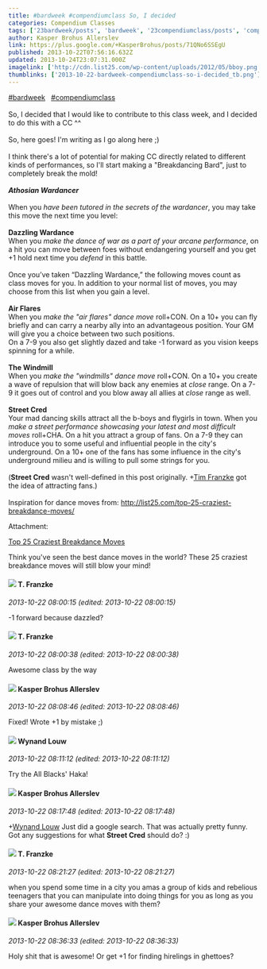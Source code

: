 ```yaml
---
title: #bardweek #compendiumclass So, I decided
categories: Compendium Classes
tags: ['23bardweek/posts', 'bardweek', '23compendiumclass/posts', 'compendiumclass']
author: Kasper Brohus Allerslev
link: https://plus.google.com/+KasperBrohus/posts/71QNo6SSEgU
published: 2013-10-22T07:56:16.632Z
updated: 2013-10-24T23:07:31.000Z
imagelink: ['http://cdn.list25.com/wp-content/uploads/2012/05/bboy.png']
thumblinks: ['2013-10-22-bardweek-compendiumclass-so-i-decided_tb.png']
---
```


 <a rel="nofollow" class="ot-hashtag" href="https://plus.google.com/s/%23bardweek/posts">#bardweek</a>     <a rel="nofollow" class="ot-hashtag" href="https://plus.google.com/s/%23compendiumclass/posts">#compendiumclass</a>   <br /><br />So, I decided that I would like to contribute to this class week, and I decided to do this with a CC ^^<br /><br />So, here goes! I&#39;m writing as I go along here ;)<br /><br />I think there&#39;s a lot of potential for making CC directly related to different kinds of performances, so I&#39;ll start making a &quot;Breakdancing Bard&quot;, just to completely break the mold!<br /><br /><b><i>Athosian Wardancer</i></b><br /><br />When you <i>have been tutored in the secrets of the wardancer</i>, you may take this move the next time you level:<br /><br /><b>Dazzling Wardance</b><br />When you <i>make the dance of war as a part of your arcane performance</i>, on a hit you can move between foes without endangering yourself and you get +1 hold next time you <i>defend</i> in this battle.<br /><br />Once you’ve taken “Dazzling Wardance,” the following moves count as class moves for you. In addition to your normal list of moves, you may choose from this list when you gain a level.<br /><br /><b>Air Flares</b><br />When you <i>make the &quot;air flares&quot; dance move</i> roll+CON. On a 10+ you can fly briefly and can carry a nearby ally into an advantageous position. Your GM will give you a choice between two such positions.<br />On a 7-9 you also get slightly dazed and take -1 forward as you vision keeps spinning for a while.<br /><br /><b>The Windmill</b><br />When you <i>make the &quot;windmills&quot; dance move</i> roll+CON. On a 10+ you create a wave of repulsion that will blow back any enemies at <i>close</i> range. On a 7-9 it goes out of control and you blow away all allies at <i>close</i> range as well. <br /><br /><b>Street Cred</b><br />Your mad dancing skills attract all the b-boys and flygirls in town. When you <i>make a street performance showcasing your latest and most difficult moves</i> roll+CHA. On a hit you attract a group of fans. On a 7-9 they can introduce you to some useful and influential people in the city&#39;s underground. On a 10+ one of the fans has some influence in the city&#39;s underground milieu and is willing to pull some strings for you.<br /><br />(<b>Street Cred</b> wasn&#39;t well-defined in this post originally. <span class="proflinkWrapper"><span class="proflinkPrefix">+</span><a class="proflink" href="https://plus.google.com/110330901807759406775" oid="110330901807759406775">Tim Franzke</a></span> got the idea of attracting fans.)<br /><br />Inspiration for dance moves from: <a href="http://list25.com/top-25-craziest-breakdance-moves/" class="ot-anchor">http://list25.com/top-25-craziest-breakdance-moves/</a>


Attachment:

<a href='http://list25.com/top-25-craziest-breakdance-moves/'>Top 25 Craziest Breakdance Moves</a>


Think you've seen the best dance moves in the world? These 25 craziest breakdance moves will still blow your mind!
<div id='comment z13izxb5xknsj3x13221x3lpzuifsd2fi'>
  <h4><img src='{{site.baseurl}}//images/avatars/110330901807759406775_photo.jpg'> T. Franzke</h4>
      <p><cite>2013-10-22 08:00:15 (edited: 2013-10-22 08:00:15)</cite></p>
        <p>-1 forward because dazzled?</p>
</div>
        

<div id='comment z13izxb5xknsj3x13221x3lpzuifsd2fi'>
  <h4><img src='{{site.baseurl}}//images/avatars/110330901807759406775_photo.jpg'> T. Franzke</h4>
      <p><cite>2013-10-22 08:00:38 (edited: 2013-10-22 08:00:38)</cite></p>
        <p>Awesome class by the way</p>
</div>
        

<div id='comment z13izxb5xknsj3x13221x3lpzuifsd2fi'>
  <h4><img src='{{site.baseurl}}//images/avatars/110937611143261107555_photo.jpg'> Kasper Brohus Allerslev</h4>
      <p><cite>2013-10-22 08:08:46 (edited: 2013-10-22 08:08:46)</cite></p>
        <p>Fixed! Wrote +1 by mistake ;)</p>
</div>
        

<div id='comment z13izxb5xknsj3x13221x3lpzuifsd2fi'>
  <h4><img src='{{site.baseurl}}//images/avatars/111256963556395023796_photo.jpg'> Wynand Louw</h4>
      <p><cite>2013-10-22 08:11:12 (edited: 2013-10-22 08:11:12)</cite></p>
        <p>Try the All Blacks&#39; Haka!</p>
</div>
        

<div id='comment z13izxb5xknsj3x13221x3lpzuifsd2fi'>
  <h4><img src='{{site.baseurl}}//images/avatars/110937611143261107555_photo.jpg'> Kasper Brohus Allerslev</h4>
      <p><cite>2013-10-22 08:17:48 (edited: 2013-10-22 08:17:48)</cite></p>
        <p><span class="proflinkWrapper"><span class="proflinkPrefix">+</span><a class="proflink" href="https://plus.google.com/111256963556395023796" oid="111256963556395023796">Wynand Louw</a></span> Just did a google search. That was actually pretty funny. Got any suggestions for what <b>Street Cred</b> should do? :)</p>
</div>
        

<div id='comment z13izxb5xknsj3x13221x3lpzuifsd2fi'>
  <h4><img src='{{site.baseurl}}//images/avatars/110330901807759406775_photo.jpg'> T. Franzke</h4>
      <p><cite>2013-10-22 08:21:27 (edited: 2013-10-22 08:21:27)</cite></p>
        <p>when you spend some time in a city you amas a group of kids and rebelious teenagers that you can manipulate into doing things for you as long as you share your awesome dance moves with them?</p>
</div>
        

<div id='comment z13izxb5xknsj3x13221x3lpzuifsd2fi'>
  <h4><img src='{{site.baseurl}}//images/avatars/110937611143261107555_photo.jpg'> Kasper Brohus Allerslev</h4>
      <p><cite>2013-10-22 08:36:33 (edited: 2013-10-22 08:36:33)</cite></p>
        <p>Holy shit that is awesome! Or get +1 for finding hirelings in ghettoes?</p>
</div>
        